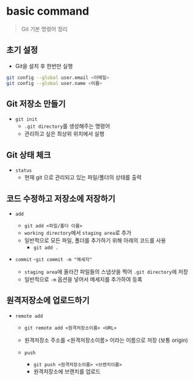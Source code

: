 # basic command
> Git 기본 명령어 정리

## 초기 설정
- Git을 설치 후 한번만 실행
```bash
git config --global user.email <이메일>
git config --global user.name <이름>
```

## Git 저장소 만들기 

- `git init`
    - `.git directory`를 생성해주는 명령어
    - 관리하고 싶은 최상위 위치에서 실행

## Git 상태 체크

- `status`
    - 현재 git 으로 관리되고 있는 파일/폴더의 상태를 출력

## 코드 수정하고 저장소에 저장하기

- `add`
    - `git add <파일/폴더 이름>`
    - `working directory`에서 `staging area`로 추가
    - 일반적으로 모든 파일, 폴더를 추가하기 위해 아래의 코드를 사용
        - `git add .`

- `commit`
    -`git commit -m "메세지"`
    - `staging area`에 올라간 파일들의 스냅샷을 찍어 `.git directory`에 저장
    - 일반적으로 `-m` 옵션을 넣어서 메세지를 추가하여 등록

## 원격저장소에 업로드하기

- `remote add`
    - `git remote add <원격저장소이름> <URL>`
    - 원격저장소 주소를 <원격저장소이름> 이라는 이름으로 저장 (보통 origin)

    - `push`
        - `git push <원격저장소이름> <브랜치이름>`
        - 원격저장소에 브랜치를 업로드
